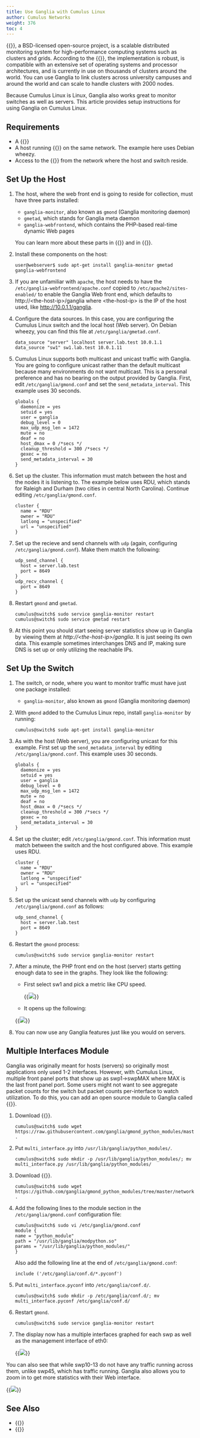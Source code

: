 ```yaml
---
title: Use Ganglia with Cumulus Linux
author: Cumulus Networks
weight: 376
toc: 4
---
```


{{<exlink url="http://ganglia.sourceforge.net/" text="Ganglia">}}, a BSD-licensed open-source project, is a scalable distributed monitoring system for high-performance computing systems such as clusters and grids. According to the {{<exlink url="http://ganglia.sourceforge.net/" text="official Ganglia website">}}, the implementation is robust, is compatible with an extensive set of operating systems and processor architectures, and is currently in use on thousands of clusters around the world. You can use Ganglia to link clusters across university campuses and around the world and can scale to handle clusters with 2000 nodes.

Because Cumulus Linux is Linux, Ganglia also works great to monitor switches as well as servers. This article provides setup instructions for using Ganglia on Cumulus Linux.

## Requirements

- A {{<exlink url="https://www.nvidia.com/en-us/networking/ethernet-switching/hardware-compatibility-list/" text="Cumulus Linux switch">}}
- A host running {{<exlink url="http://httpd.apache.org/" text="apache">}} on the same network. The example here uses Debian wheezy.
- Access to the {{<exlink url="http://repo3.cumulusnetworks.com/repo/pool/" text="Cumulus Linux repo">}} from the network where the host and switch reside.

## Set Up the Host

1.  The host, where the web front end is going to reside for collection, must have three parts installed:

    - `ganglia-monitor`, also known as `gmond` (Ganglia monitoring daemon)
    - `gmetad`, which stands for Ganglia meta daemon
    - `ganglia-webfrontend`, which contains the PHP-based real-time dynamic Web pages

    You can learn more about these parts in {{<exlink url="https://en.wikipedia.org/wiki/Ganglia_(software)" text="Wikipedia">}} and in {{<exlink url="http://sourceforge.net/apps/trac/ganglia/wiki/ganglia_quick_start" text="the Ganglia documentation">}}.

2.  Install these components on the host:

        user@webserver$ sudo apt-get install ganglia-monitor gmetad ganglia-webfrontend

3.  If you are unfamiliar with `apache`, the host needs to have the `/etc/ganglia-webfrontend/apache.conf` copied to `/etc/apache2/sites-enabled/` to enable the Ganglia Web front end, which defaults to http://\<the-host-ip\>/ganglia where \<the-host-ip\> is the IP of the host used, like http://10.0.1.1/ganglia.

4.  Configure the data sources. In this case, you are configuring the Cumulus Linux switch and the local host (Web server). On Debian wheezy, you can find this file at `/etc/ganglia/gmetad.conf`.

        data_source "server" localhost server.lab.test 10.0.1.1
        data_source "sw1" sw1.lab.test 10.0.1.11

5.  Cumulus Linux supports both multicast and unicast traffic with Ganglia. You are going to configure unicast rather than the default multicast because many environments do not want multicast. This is a personal preference and has no bearing on the output provided by Ganglia. First, edit `/etc/ganglia/gmond.conf` and set the `send_metadata_interval`. This example uses 30 seconds.

        globals {
          daemonize = yes
          setuid = yes
          user = ganglia
          debug_level = 0
          max_udp_msg_len = 1472
          mute = no
          deaf = no
          host_dmax = 0 /*secs */
          cleanup_threshold = 300 /*secs */
          gexec = no
          send_metadata_interval = 30
        }

6.  Set up the cluster. This information must match between the host and the nodes it is listening to. The example below uses RDU, which stands for Raleigh and Durham (two cities in central North Carolina). Continue editing `/etc/ganglia/gmond.conf`.
    
        cluster {
          name = "RDU"
          owner = "RDU"
          latlong = "unspecified"
          url = "unspecified"
        }

7.  Set up the recieve and send channels with `udp` (again, configuring `/etc/ganglia/gmond.conf`). Make them match the following:
    
        udp_send_channel {
          host = server.lab.test
          port = 8649
        }
        udp_recv_channel {
          port = 8649
        }

8.  Restart `gmond` and `gmetad`.

        cumulus@switch$ sudo service ganglia-monitor restart
        cumulus@switch$ sudo service gmetad restart

9.  At this point you should start seeing server statistics show up in Ganglia by viewing them at *http://\<the-host-ip\>/ganglia*. It is just seeing its own data. This example sometimes interchanges DNS and IP, making sure DNS is set up or only utilizing the reachable IPs.

## Set Up the Switch

1.  The switch, or node, where you want to monitor traffic must have just one package installed:

    - `ganglia-monitor`, also known as `gmond` (Ganglia monitoring daemon)

2.  With `gmond` added to the Cumulus Linux repo, install `ganglia-monitor` by running:

        cumulus@switch$ sudo apt-get install ganglia-monitor

3.  As with the host (Web server), you are configuring unicast for this example. First set up the `send_metadata_interval` by editing `/etc/ganglia/gmond.conf`. This example uses 30 seconds.

        globals {
          daemonize = yes
          setuid = yes
          user = ganglia
          debug_level = 0
          max_udp_msg_len = 1472
          mute = no
          deaf = no
          host_dmax = 0 /*secs */
          cleanup_threshold = 300 /*secs */
          gexec = no
          send_metadata_interval = 30
        }

4.  Set up the cluster; edit `/etc/ganglia/gmond.conf`. This information must match between the switch and the host configured above. This example uses RDU.

        cluster {
          name = "RDU"
          owner = "RDU"
          latlong = "unspecified"
          url = "unspecified"
        }

5.  Set up the unicast send channels with `udp` by configuring `/etc/ganglia/gmond.conf` as follows:

        udp_send_channel {
          host = server.lab.test
          port = 8649
        }

6.  Restart the `gmond` process:

        cumulus@switch$ sudo service ganglia-monitor restart

7.  After a minute, the PHP front end on the host (server) starts getting enough data to see in the graphs. They look like the following:

    - First select sw1 and pick a metric like CPU speed.  

      {{<img src="/images/knowledge-base/ganglia-choose-host.png">}}

    - It opens up the following:

    {{<img src="/images/knowledge-base/ganglia-sw1.png">}}

8.  You can now use any Ganglia features just like you would on servers.

## Multiple Interfaces Module

Ganglia was originally meant for hosts (servers) so originally most applications only used 1-2 interfaces. However, with Cumulus Linux, multiple front panel ports that show up as swp1-\>swpMAX where MAX is the last front panel port. Some users might not want to see aggregate packet counts for the switch but packet counts per-interface to watch utilization. To do this, you can add an open source module to Ganglia called {{<exlink url="https://github.com/ganglia/gmond_python_modules/tree/master/network/iface/python_modules" text="multi\_interface">}}.

1.  Download {{<exlink url="https://github.com/ganglia/gmond_python_modules/tree/master/network/iface/python_modules" text="multi_interface.py">}}.

        cumulus@switch$ sudo wget https://raw.githubusercontent.com/ganglia/gmond_python_modules/master/network/multi_interface/python_modules/multi_interface.py .

2.  Put `multi_interface.py` into `/usr/lib/ganglia/python_modules/`.  

        cumulus@switch$ sudo mkdir -p /usr/lib/ganglia/python_modules/; mv multi_interface.py /usr/lib/ganglia/python_modules/

3.  Download {{<exlink url="https://github.com/ganglia/gmond_python_modules/tree/master/network/iface/conf.d" text="multi_interface.pyconf">}}.

        cumulus@switch$ sudo wget https://github.com/ganglia/gmond_python_modules/tree/master/network/iface/conf.d .

4.  Add the following lines to the module section in the `/etc/ganglia/gmond.conf` configuration file:

        cumulus@switch$ sudo vi /etc/ganglia/gmond.conf
        module {
        name = "python_module"
        path = "/usr/lib/ganglia/modpython.so"
        params = "/usr/lib/ganglia/python_modules/"
        }

    Also add the following line at the end of `/etc/ganglia/gmond.conf`:

        include ('/etc/ganglia/conf.d/*.pyconf')

5.  Put `multi_interface.pyconf` into `/etc/ganglia/conf.d/`.  

        cumulus@switch$ sudo mkdir -p /etc/ganglia/conf.d/; mv multi_interface.pyconf /etc/ganglia/conf.d/

6.  Restart `gmond`.

        cumulus@switch$ sudo service ganglia-monitor restart

7.  The display now has a multiple interfaces graphed for each swp as well as the management interface of eth0:

    {{<img src="/images/knowledge-base/ganglia-front_panel_ports.png">}}

You can also see that while swp10-13 do not have any traffic running across them, unlike swp45, which has traffic running. Ganglia also allows you to zoom in to get more statistics with their Web interface.

{{<img src="/images/knowledge-base/ganglia-swp45.png">}}

## See Also

- {{<exlink url="https://github.com/ganglia/gmond_python_modules/tree/master/network/iface/python_modules" text="Ganglia multi_interface module">}}
- {{<link url="Set-up-a-Basic-Ansible-Lab/">}}
